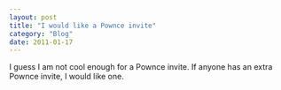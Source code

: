 ```yaml
---
layout: post
title: "I would like a Pownce invite"
category: "Blog"
date: 2011-01-17
---
```



I guess I am not cool enough for a Pownce invite. If anyone has an extra Pownce invite, I would like one.